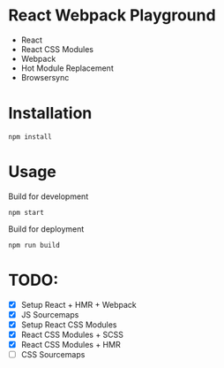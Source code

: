 # React Webpack Playground

* React 
* React CSS Modules
* Webpack
* Hot Module Replacement
* Browsersync

# Installation 

    npm install

# Usage

Build for development

    npm start

Build for deployment 

    npm run build

# TODO:

* [x] Setup React + HMR + Webpack
* [x] JS Sourcemaps
* [x] Setup React CSS Modules
* [x] React CSS Modules + SCSS
* [x] React CSS Modules + HMR
* [ ] CSS Sourcemaps

